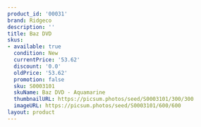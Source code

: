 ```yaml
---
product_id: '00031'
brand: Ridgeco
description: ''
title: Baz DVD
skus:
- available: true
  condition: New
  currentPrice: '53.62'
  discount: '0.0'
  oldPrice: '53.62'
  promotion: false
  sku: S0003101
  skuName: Baz DVD - Aquamarine
  thumbnailURL: https://picsum.photos/seed/S0003101/300/300
  imageURL: https://picsum.photos/seed/S0003101/600/600
layout: product
---
```

